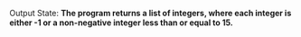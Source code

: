 Output State: **The program returns a list of integers, where each integer is either -1 or a non-negative integer less than or equal to 15.**
